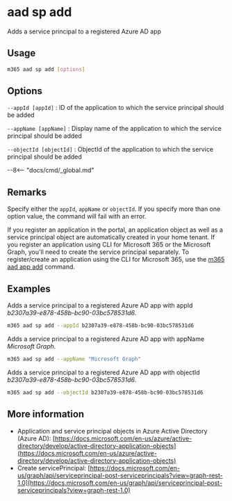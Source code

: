 # aad sp add

Adds a service principal to a registered Azure AD app

## Usage

```sh
m365 aad sp add [options]
```

## Options

`--appId [appId]`
: ID of the application to which the service principal should be added

`--appName [appName]`
: Display name of the application to which the service principal should be added

`--objectId [objectId]`
: ObjectId of the application to which the service principal should be added

--8<-- "docs/cmd/_global.md"

## Remarks

Specify either the `appId`, `appName` or `objectId`. If you specify more than one option value, the command will fail with an error.

If you register an application in the portal, an application object as well as a service principal object are automatically created in your home tenant. If you register an application using CLI for Microsoft 365 or the Microsoft Graph, you'll need to create the service principal separately. To register/create an application using the CLI for Microsoft 365, use the [m365 aad app add](../app/app-add.md) command.

## Examples

Adds a service principal to a registered Azure AD app with appId _b2307a39-e878-458b-bc90-03bc578531d6_.

```sh
m365 aad sp add --appId b2307a39-e878-458b-bc90-03bc578531d6
```

Adds a service principal to a registered Azure AD app with appName _Microsoft Graph_.

```sh
m365 aad sp add --appName "Microsoft Graph"
```

Adds a service principal to a registered Azure AD app with objectId _b2307a39-e878-458b-bc90-03bc578531d6_.

```sh
m365 aad sp add --objectId b2307a39-e878-458b-bc90-03bc578531d6
```

## More information

- Application and service principal objects in Azure Active Directory (Azure AD): [https://docs.microsoft.com/en-us/azure/active-directory/develop/active-directory-application-objects](https://docs.microsoft.com/en-us/azure/active-directory/develop/active-directory-application-objects)
- Create servicePrincipal: [https://docs.microsoft.com/en-us/graph/api/serviceprincipal-post-serviceprincipals?view=graph-rest-1.0](https://docs.microsoft.com/en-us/graph/api/serviceprincipal-post-serviceprincipals?view=graph-rest-1.0)

